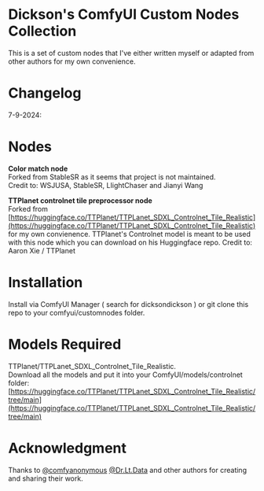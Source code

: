 # Dickson's ComfyUI Custom Nodes Collection  

This is a set of custom nodes that I've either written myself or adapted from other authors for my own convenience.  


# Changelog  
7-9-2024:    


# Nodes  

**Color match node**  
Forked from StableSR as it seems that project is not maintained.  
Credit to: WSJUSA, StableSR, LIightChaser and Jianyi Wang  
  
**TTPlanet controlnet tile preprocessor node**  
Forked from [https://huggingface.co/TTPlanet/TTPLanet_SDXL_Controlnet_Tile_Realistic](https://huggingface.co/TTPlanet/TTPLanet_SDXL_Controlnet_Tile_Realistic) for my own convienence.
TTPlanet's Controlnet model is meant to be used with this node which you can download on his Huggingface repo.
Credit to: Aaron Xie / TTPlanet  
  


# Installation  
Install via ComfyUI Manager ( search for dicksondickson ) or git clone this repo to your comfyui/customnodes folder.  
  


# Models Required  
TTPlanet/TTPLanet_SDXL_Controlnet_Tile_Realistic.  
Download all the models and put it into your ComfyUI/models/controlnet folder:  
[https://huggingface.co/TTPlanet/TTPLanet_SDXL_Controlnet_Tile_Realistic/tree/main](https://huggingface.co/TTPlanet/TTPLanet_SDXL_Controlnet_Tile_Realistic/tree/main)  
  

  

# Acknowledgment  

Thanks to [@comfyanonymous](https://github.com/comfyanonymous) [@Dr.Lt.Data](https://github.com/ltdrdata) and other authors for creating and sharing their work.  



